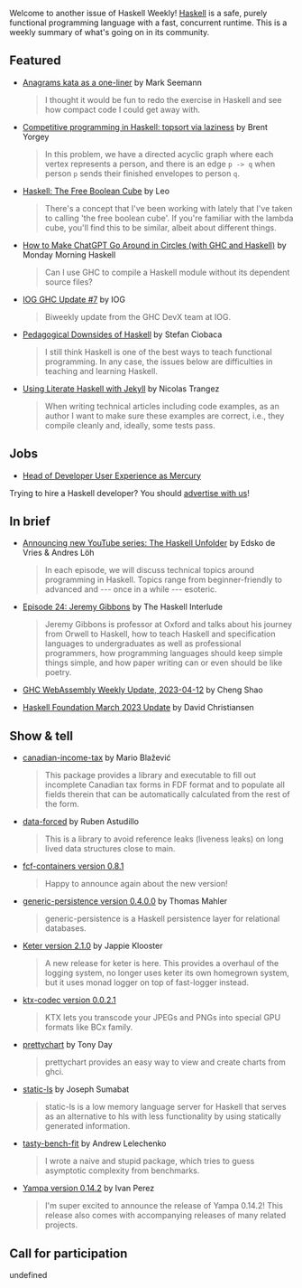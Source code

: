 Welcome to another issue of Haskell Weekly!
[Haskell](https://www.haskell.org) is a safe, purely functional programming language with a fast, concurrent runtime.
This is a weekly summary of what's going on in its community.

## Featured

- [Anagrams kata as a one-liner](https://blog.ploeh.dk/2023/04/10/anagrams-kata-as-a-one-liner/) by Mark Seemann
  > I thought it would be fun to redo the exercise in Haskell and see how compact code I could get away with.

- [Competitive programming in Haskell: topsort via laziness](https://byorgey.wordpress.com/2023/04/11/competitive-programming-in-haskell-topsort-via-laziness/) by Brent Yorgey
  > In this problem, we have a directed acyclic graph where each vertex represents a person, and there is an edge `p -> q` when person `p` sends their finished envelopes to person `q`.

- [Haskell: The Free Boolean Cube](https://apotheca.io/articles/Free-Boolean-Cube.html) by Leo
  > There's a concept that I've been working with lately that I've taken to calling 'the free boolean cube'. If you're familiar with the lambda cube, you'll find this to be similar, albeit about different things.

- [How to Make ChatGPT Go Around in Circles (with GHC and Haskell)](https://mmhaskell.com/blog/2023/4/10/how-to-make-chatgpt-go-around-in-circles-ghc) by Monday Morning Haskell
  > Can I use GHC to compile a Haskell module without its dependent source files?

- [IOG GHC Update #7](https://engineering.iog.io/2023-04-06-ghc-update/) by IOG
  > Biweekly update from the GHC DevX team at IOG.

- [Pedagogical Downsides of Haskell](https://ciobaca.substack.com/p/pedagogical-downsides-of-haskell) by Stefan Ciobaca
  > I still think Haskell is one of the best ways to teach functional programming. In any case, the issues below are difficulties in teaching and learning Haskell.

- [Using Literate Haskell with Jekyll](https://nicolast.be/various/jekyll-literate-haskell/) by Nicolas Trangez
  > When writing technical articles including code examples, as an author I want to make sure these examples are correct, i.e., they compile cleanly and, ideally, some tests pass.

## Jobs

- [Head of Developer User Experience as Mercury](https://boards.greenhouse.io/mercury/jobs/4830150004)

Trying to hire a Haskell developer?
You should [advertise with us](https://haskellweekly.news/advertising.html)!

## In brief

- [Announcing new YouTube series: The Haskell Unfolder](https://well-typed.com/blog/2023/04/announcing-the-haskell-unfolder/) by Edsko de Vries & Andres Löh
  > In each episode, we will discuss technical topics around programming in Haskell. Topics range from beginner-friendly to advanced and --- once in a while --- esoteric.

- [Episode 24: Jeremy Gibbons](https://haskell.foundation/podcast/24/) by The Haskell Interlude
  > Jeremy Gibbons is professor at Oxford and talks about his journey from Orwell to Haskell, how to teach Haskell and specification languages to undergraduates as well as professional programmers, how programming languages should keep simple things simple, and how paper writing can or even should be like poetry.

- [GHC WebAssembly Weekly Update, 2023-04-12](https://discourse.haskell.org/t/ghc-webassembly-weekly-update-2023-04-12/6140?u=taylorfausak) by Cheng Shao

- [Haskell Foundation March 2023 Update](https://discourse.haskell.org/t/haskell-foundation-march-2023-update/6141?u=taylorfausak) by David Christiansen

## Show & tell

- [canadian-income-tax](https://discourse.haskell.org/t/a-command-line-application-written-in-haskell-for-canadian-taxes/6123?u=taylorfausak) by Mario Blažević
  > This package provides a library and executable to fill out incomplete Canadian tax forms in FDF format and to populate all fields therein that can be automatically calculated from the rest of the form.

- [data-forced](https://discourse.haskell.org/t/data-forced-0-1-0-0-released/6136?u=taylorfausak) by Ruben Astudillo
  > This is a library to avoid reference leaks (liveness leaks) on long lived data structures close to main.

- [fcf-containers version 0.8.1](https://discourse.haskell.org/t/ann-fcf-containers-v0-8-1-is-out-with-improved-control-monad-instances/6127?u=taylorfausak)
  > Happy to announce again about the new version!

- [generic-persistence version 0.4.0.0](https://np.reddit.com/r/haskell/comments/12fl2rk/ann_new_release_of_genericpersistence_available/) by Thomas Mahler
  > generic-persistence is a Haskell persistence layer for relational databases.

- [Keter version 2.1.0](https://discourse.haskell.org/t/keter-2-1-0-released/6134?u=taylorfausak) by Jappie Klooster
  > A new release for keter is here. This provides a overhaul of the logging system, no longer uses keter its own homegrown system, but it uses monad logger on top of fast-logger instead.

- [ktx-codec version 0.0.2.1](https://discourse.haskell.org/t/ktx-codec-0-0-2-1-with-even-more-ktx/6124?u=taylorfausak)
  > KTX lets you transcode your JPEGs and PNGs into special GPU formats like BCx family.

- [prettychart](https://np.reddit.com/r/haskell/comments/12dcap5/announcing_prettychart01/) by Tony Day
  > prettychart provides an easy way to view and create charts from ghci.

- [static-ls](https://np.reddit.com/r/haskell/comments/12fsigf/staticls_a_low_memory_haskell_language_server/) by Joseph Sumabat
  > static-ls is a low memory language server for Haskell that serves as an alternative to hls with less functionality by using statically generated information.

- [tasty-bench-fit](https://discourse.haskell.org/t/tasty-bench-fit-benchmark-a-function-and-find-out-its-asymptotic-complexity/6125?u=taylorfausak) by Andrew Lelechenko
  > I wrote a naive and stupid package, which tries to guess asymptotic complexity from benchmarks.

- [Yampa version 0.14.2](https://discourse.haskell.org/t/ann-yampa-0-14-2-yampa-gloss-0-2-1-haskanoid-0-1-6-and-more/6121?u=taylorfausak) by Ivan Perez
  > I'm super excited to announce the release of Yampa 0.14.2! This release also comes with accompanying releases of many related projects.

## Call for participation

undefined
